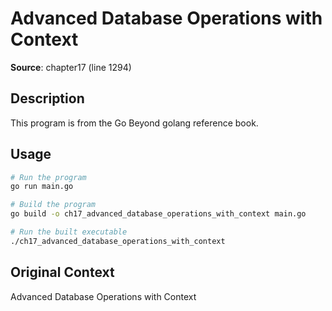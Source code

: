 # Advanced Database Operations with Context

**Source**: chapter17 (line 1294)

## Description

This program is from the Go Beyond golang reference book.

## Usage

```bash
# Run the program
go run main.go

# Build the program
go build -o ch17_advanced_database_operations_with_context main.go

# Run the built executable
./ch17_advanced_database_operations_with_context
```

## Original Context

Advanced Database Operations with Context
